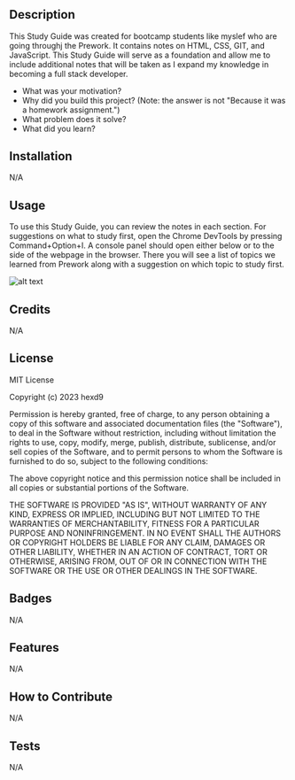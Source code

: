 # <Prework Study Guide Webpage>

## Description

This Study Guide was created for bootcamp students like myslef who are going throughj the Prework. It contains notes on HTML, CSS, GIT, and JavaScript. This Study Guide will serve as a foundation and allow me to include additional notes that will be taken as I expand my knowledge in becoming a full stack developer. 

- What was your motivation?
- Why did you build this project? (Note: the answer is not "Because it was a homework assignment.")
- What problem does it solve?
- What did you learn?


## Installation

N/A

## Usage

To use this Study Guide, you can review the notes in each section. For suggestions on what to study first, open the Chrome DevTools by pressing Command+Option+I. A console panel should open either below or to the side of the webpage in the browser. There you will see a list of topics we learned from Prework along with a suggestion on which topic to study first. 

![alt text](assets/images/screenshot.png)

## Credits

N/A

## License

MIT License

Copyright (c) 2023 hexd9

Permission is hereby granted, free of charge, to any person obtaining a copy
of this software and associated documentation files (the "Software"), to deal
in the Software without restriction, including without limitation the rights
to use, copy, modify, merge, publish, distribute, sublicense, and/or sell
copies of the Software, and to permit persons to whom the Software is
furnished to do so, subject to the following conditions:

The above copyright notice and this permission notice shall be included in all
copies or substantial portions of the Software.

THE SOFTWARE IS PROVIDED "AS IS", WITHOUT WARRANTY OF ANY KIND, EXPRESS OR
IMPLIED, INCLUDING BUT NOT LIMITED TO THE WARRANTIES OF MERCHANTABILITY,
FITNESS FOR A PARTICULAR PURPOSE AND NONINFRINGEMENT. IN NO EVENT SHALL THE
AUTHORS OR COPYRIGHT HOLDERS BE LIABLE FOR ANY CLAIM, DAMAGES OR OTHER
LIABILITY, WHETHER IN AN ACTION OF CONTRACT, TORT OR OTHERWISE, ARISING FROM,
OUT OF OR IN CONNECTION WITH THE SOFTWARE OR THE USE OR OTHER DEALINGS IN THE
SOFTWARE.

## Badges

N/A

## Features

N/A

## How to Contribute

N/A

## Tests

N/A